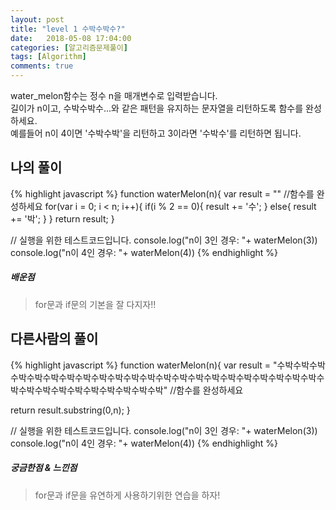 ```yaml
---
layout: post
title: "level 1 수박수박수?"
date:   2018-05-08 17:04:00
categories: [알고리즘문제풀이]
tags: [Algorithm]
comments: true
---
```

water_melon함수는 정수 n을 매개변수로 입력받습니다.  
길이가 n이고, 수박수박수...와 같은 패턴을 유지하는 문자열을 리턴하도록 함수를 완성하세요.  
예를들어 n이 4이면 '수박수박'을 리턴하고 3이라면 '수박수'를 리턴하면 됩니다.  
  
<!--more-->  
## 나의 풀이  
{% highlight javascript %}
function waterMelon(n){
  var result = ""
  //함수를 완성하세요
    for(var i = 0; i < n; i++){
    if(i % 2 == 0){
        result += '수';
    } else{
            result += '박';
      }
  }
  return result;
}

// 실행을 위한 테스트코드입니다.
console.log("n이 3인 경우: "+ waterMelon(3))
console.log("n이 4인 경우: "+ waterMelon(4))
{% endhighlight %}
  
##### 배운점  
> for문과 if문의 기본을 잘 다지자!!  
  
## 다른사람의 풀이  
  
{% highlight javascript %}
function waterMelon(n){
  var result = "수박수박수박수박수박수박수박수박수박수박수박수박수박수박수박수박수박수박수박수박수박수박수박수박수박수박수박수박수박수박수박수박"
  //함수를 완성하세요

  return result.substring(0,n);
}

// 실행을 위한 테스트코드입니다.
console.log("n이 3인 경우: "+ waterMelon(3))
console.log("n이 4인 경우: "+ waterMelon(4))
{% endhighlight %}
  
##### 궁금한점 & 느낀점  
> for문과 if문을 유연하게 사용하기위한 연습을 하자!  